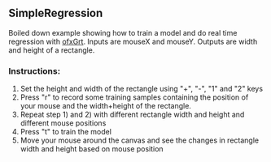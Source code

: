 ## SimpleRegression

 Boiled down example showing how to train a model and do real time regression with [ofxGrt](https://github.com/nickgillian/ofxGrt).
 Inputs are mouseX and mouseY. Outputs are width and height of a rectangle.
 
### Instructions:
1. Set the height and width of the rectangle using "+", "-", "1" and "2" keys
2. Press "r" to record some training samples containing the position of your mouse and the width+height of the rectangle.
3. Repeat step 1) and 2) with different rectangle width and height and different mouse positions
4. Press "t" to train the model
5. Move your mouse around the canvas and see the changes in rectangle width and height based on mouse position

